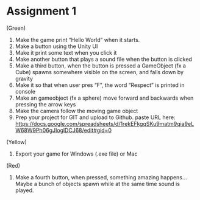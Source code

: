 # Assignment 1


(Green)
1. Make the game print “Hello World” when it starts.
2. Make a button using the Unity UI
3. Make it print some text when you click it
4. Make another button that plays a sound file when the button is clicked
5. Make a third button, when the button is pressed a GameObject (fx a Cube) spawns somewhere visible on the
screen, and falls down by gravity
6. Make it so that when user pres “F”, the word “Respect” is printed in console
7. Make an gameobject (fx a sphere) move forward and backwards when pressing the arrow keys
8. Make the camera follow the moving game object
9. Prep your project for GIT and upload to Github. paste URL here:
https://docs.google.com/spreadsheets/d/1rekEFkgqSKu9matm9qia9eLW68W9Ph06gJIoglDCJ68/edit#gid=0

(Yellow)
1. Export your game for Windows (.exe file) or Mac

(Red)
1. Make a fourth button, when pressed, something amazing happens… Maybe a bunch of objects spawn while
at the same time sound is played.

